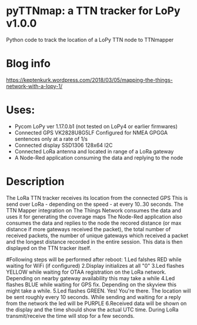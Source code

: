 # pyTTNmap: a TTN tracker for LoPy  v1.0.0
Python code to track the location of a LoPy TTN node to TTNmapper

# Blog info
https://keptenkurk.wordpress.com/2018/03/05/mapping-the-things-network-with-a-lopy-1/

# Uses:
* Pycom LoPy ver 1.17.0.b1 (not tested on LoPy4 or earlier firmwares)
* Connected GPS VK2828U8G5LF
    Configured for NMEA GPGGA sentences only at a rate of 1/s
* Connected display SSD1306 128x64 I2C
* Connected LoRa antenna and located in range of a LoRa gateway
* A Node-Red application consuming the data and replying to the node


# Description
The LoRa TTN tracker receives its location from the connected GPS
This is send over LoRa - depending on the speed - at every 10..30 seconds.
The TTN Mapper integration on The Things Network consumes the data and uses it for generating the coverage maps
The Node-Red application also consumes the data and replies to the node the recored distance 
(or max distance if more gateways received the packet), the total number of received packets, the number of 
unique gateways which received a packet and the longest distance recorded in the entire session.
This data is then displayed on the TTN tracker itself.

#Following steps will be performed after reboot:
1.Led falshes RED while waiting for WiFi (if configured)
2.Display initializes at all "0"
3.Led flashes YELLOW while waiting for OTAA registration on the LoRa network. Depending on nearby gateway availability this may take a while
4.Led flashes BLUE while waiting for GPS fix. Depending on the skyview this might take a while.
5.Led flashes GREEN. Yes! You're there. The location will be sent roughly every 10 seconds. While sending and waiting for a reply from the network the led will be PURPLE
6.Received data will be shown on the display and the time should show the actual UTC time. During LoRa transmit/receive the time will stop for a few seconds.
